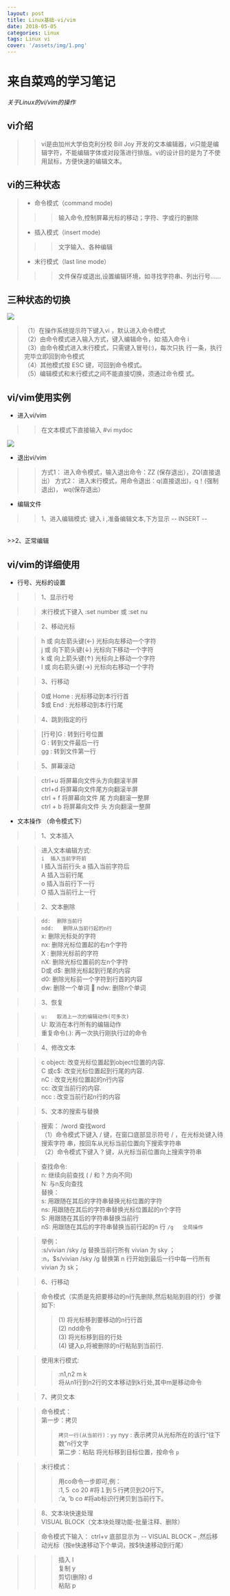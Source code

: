 ```yaml
---
layout: post
title: Linux基础-vi/vim
date: 2018-05-05
categories: Linux
tags: Linux vi
cover: '/assets/img/1.png'
---
```

# 来自菜鸡的学习笔记

*关于Linux的vi/vim的操作*

## vi介绍

>>vi是由加州大学伯克利分校 Bill Joy 开发的文本编辑器，vi只能是编辑字符，不能编辑字体或对段落进行排版。vi的设计目的是为了不使用鼠标，方便快速的编辑文本。  

## vi的三种状态


>* 命令模式（command mode)
>>>输入命令,控制屏幕光标的移动；字符、字或行的删除 
>* 插入模式（insert mode)
>>>文字输入、各种编辑
>* 末行模式（last line mode）
>>>文件保存或退出,设置编辑环境，如寻找字符串、列出行号……


## 三种状态的切换
![](/assets/img/vi.jpg)
>（1）在操作系统提示符下键入vi ，默认进入命令模式 <br>
>（2）由命令模式进入输入方式，键入编辑命令，如:插入命令 i  
>（3）由命令模式进入末行模式，只需键入冒号(:)，每次只执 行一条，执行完毕立即回到命令模式 <br>
>（4）其他模式按 ESC 键，可回到命令模式。<br> 
>（5）编辑模式和末行模式之间不能直接切换，须通过命令模   式。 

## vi/vim使用实例

* 进入vi/vim<br>

>>在文本模式下直接输入 #vi mydoc

![](/assets/img/vii.png)

* 退出vi/vim<br>
>>方式1：
 进入命令模式，输入退出命令：ZZ (保存退出），ZQ(直接退出）
 >>方式2：
 进入末行模式，用命令退出：q(直接退出)，q！(强制退出)， wq(保存退出） 
* 编辑文件
>>1、进入编辑模式:   键入 i ,准备编辑文本,下方显示 -- INSERT -- <br>
<br>
>>2、正常编辑 


## vi/vim的详细使用

* 行号、光标的设置  

>>1、显示行号<br>

>>末行模式下键入 :set number   或 :set nu<br>

>>2、移动光标  <br>

>>h 或 向左箭头键(←)	光标向左移动一个字符<br>
j 或 向下箭头键(↓)	光标向下移动一个字符<br>
k 或 向上箭头键(↑)	光标向上移动一个字符<br>
l 或 向右箭头键(→)	光标向右移动一个字符<br>

>>3、行移动<br>

>>0或 Home : 光标移动到本行行首 <br>
>>$或 End  : 光标移动到本行行尾 <br>

>>4、跳到指定的行<br>

>>[行号]G : 转到行号位置 <br>
>>G   : 转到文件最后一行 <br>
>>gg  : 转到文件第一行 <br>

>>5、屏幕滚动  

>>ctrl+u 将屏幕向文件头方向翻滚半屏  
>>ctrl+d 将屏幕向文件尾方向翻滚半屏   
>>ctrl + f 将屏幕向文件  尾  方向翻滚一整屏  
>>ctrl + b 将屏幕向文件  头  方向翻滚一整屏  

* 文本操作  （命令模式下）

>>1、文本插入  

>>进入文本编辑方式:    
`i  插入当前字符前`  
I  插入当前行头 
a  插入当前字符后  
A  插入当前行尾  
o  插入当前行下一行  
O  插入当前行上一行  

>>2、文本删除  

>>`dd:  删除当前行 `  
`ndd:   删除从当前行起的n行`   
x:     删除光标处的字符  
nx:    删除光标位置起的右n个字符  
X :    删除光标前的字符  
nX:    删除光标位置前的左n个字符  
D或 d$: 删除光标起到行尾的内容  
d0:    删除光标前一个字符到行首的内容  
dw:    删除一个单词  ndw: 删除n个单词  

>>3、恢复  

>>`u:   取消上一次的编辑动作(可多次)`  
U:   取消在本行所有的编辑动作  
重复命令(.):  再一次执行刚执行过的命令  

>>4、修改文本 

>>c  object:  改变光标位置起到object位置的内容.  
C 或c$:  改变光标位置起到行尾的内容.  
nC :   改变光标位置起的n行内容  
cc:   改变当前行的内容.  
ncc :   改变当前行起n行的内容  

>>5、文本的搜索与替换  

 >>搜索： /word   查找word   
 （1）命令模式下键入 / 键，在窗口底部显示符号 / ，在光标处键入待搜索字符 串，按回车从光标当前位置向下搜索字符串  
 （2）命令模式下键入 ?  键，从光标当前位置向上搜索字符串 

>> 查找命令:  
 n: 继续向前查找  (  /  和  ?  方向不同)  
 N: 与n反向查找   
 替换：  
 s:  用跟随在其后的字符串替换光标位置的字符  
 ns:  用跟随在其后的字符串替换光标位置起的n个字符  
 S:  用跟随在其后的字符串替换当前行  
 nS:  用跟随在其后的字符串替换当前行起的n 行
 `/g   全局操作`  

 >>举例：  
  :s/vivian   /sky   /g  替换当前行所有 vivian 为 sky ；  
  :n，$s/vivian  /sky  /g  替换第 n 行开始到最后一行中每一行所有 vivian 为 sk；  

>> 6、行移动  

>>命令模式（实质是先把要移动的n行先删除,然后粘贴到目的行）步骤如下:  
>>>(1) 将光标移到要移动的n行行首  
(2) ndd命令  
(3) 将光标移到目的行处  
(4) 键入p,将被删除的n行粘贴到当前行. 
 
>>使用末行模式:  
>>>:n1,n2 m k  
将从n1行到n2行的文本移动到k行处,其中m是移动命令 

>>7、拷贝文本  

>>命令模式：  
第一步：拷贝
>>>`拷贝一行(从当前行)：yy`
nyy : 表示拷贝从光标所在的该行“往下数”n行文字  
>>第二步：粘贴
>>>将光标移到目标位置，按命令 `p` 
 
>>末行模式：
>>>用co命令一步即可,例：  
:1,５ co 20     #将１到５行拷贝到20行下。  
:’a, ’b co      #将ab标识行拷贝到当前行下。 

>>8、文本块快速处理  
VISUAL BLOCK（文本块处理功能-批量注释、删除） 
 
>>命令模式下输入： 
ctrl+v 
底部显示为  -- VISUAL BLOCK – ,然后移动光标（按e快速移动下个单词，按$快速移动到行尾） 
 
>>>插入  I  
复制  y   
剪切(删除) d   
粘贴  p

 



 
